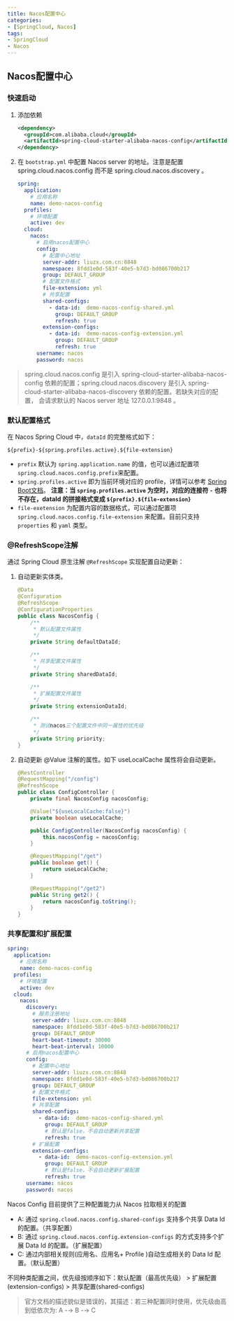 ```yaml
---
title: Nacos配置中心
categories:
- [SpringCloud, Nacos]
tags:
- SpringCloud
- Nacos
---
```




## Nacos配置中心

### 快速启动

1. 添加依赖

   ```xml
   <dependency>
     <groupId>com.alibaba.cloud</groupId>
     <artifactId>spring-cloud-starter-alibaba-nacos-config</artifactId>
   </dependency>
   ```

2. 在 `bootstrap.yml` 中配置 Nacos server 的地址。注意是配置 spring.cloud.nacos.config 而不是 spring.cloud.nacos.discovery 。

   ```yaml
   spring: 
     application:
       # 应用名称
       name: demo-nacos-config
     profiles:
       # 环境配置
       active: dev
     cloud:
       nacos:
         # 启用nacos配置中心
         config:
           # 配置中心地址
           server-addr: liuzx.com.cn:8848
           namespace: 8fdd1e0d-583f-40e5-b7d3-bd086700b217
           group: DEFAULT_GROUP
           # 配置文件格式
           file-extension: yml
           # 共享配置
           shared-configs:
             - data-id:  demo-nacos-config-shared.yml
               group: DEFAULT_GROUP
               refresh: true
           extension-configs:
             - data-id:  demo-nacos-config-extension.yml
               group: DEFAULT_GROUP
               refresh: true
         username: nacos
         password: nacos
   ```

> spring.cloud.nacos.config 是引入 spring-cloud-starter-alibaba-nacos-config 依赖的配置；spring.cloud.nacos.discovery 是引入 spring-cloud-starter-alibaba-nacos-discovery 依赖的配置。若缺失对应的配置， 会请求默认的 Nacos server 地址 127.0.0.1:9848 。

### 默认配置格式

在 Nacos Spring Cloud 中，`dataId` 的完整格式如下：

```plain
${prefix}-${spring.profiles.active}.${file-extension}
```

- `prefix` 默认为 `spring.application.name` 的值，也可以通过配置项 `spring.cloud.nacos.config.prefix`来配置。
- `spring.profiles.active` 即为当前环境对应的 profile，详情可以参考 [Spring Boot文档](https://docs.spring.io/spring-boot/docs/current/reference/html/boot-features-profiles.html#boot-features-profiles)。 **注意：当 `spring.profiles.active` 为空时，对应的连接符 `-` 也将不存在，dataId 的拼接格式变成 `${prefix}.${file-extension}`**
- `file-exetension` 为配置内容的数据格式，可以通过配置项 `spring.cloud.nacos.config.file-extension` 来配置。目前只支持 `properties` 和 `yaml` 类型。

### @RefreshScope注解

通过 Spring Cloud 原生注解 `@RefreshScope` 实现配置自动更新：

1. 自动更新实体类。

   ```java
   @Data
   @Configuration
   @RefreshScope
   @ConfigurationProperties
   public class NacosConfig {
       /**
        * 默认配置文件属性
        */
       private String defaultDataId;
   
       /**
        * 共享配置文件属性
        */
       private String sharedDataId;
   
       /**
        * 扩展配置文件属性
        */
       private String extensionDataId;
   
       /**
        * 测试nacos三个配置文件中同一属性的优先级
        */
       private String priority;
   }
   ```

2. 自动更新 @Value 注解的属性。如下 useLocalCache 属性将会自动更新。

   ```java
   @RestController
   @RequestMapping("/config")
   @RefreshScope
   public class ConfigController {
       private final NacosConfig nacosConfig;
   
       @Value("${useLocalCache:false}")
       private boolean useLocalCache;
   
       public ConfigController(NacosConfig nacosConfig) {
           this.nacosConfig = nacosConfig;
       }
   
       @RequestMapping("/get")
       public boolean get() {
           return useLocalCache;
       }
   
       @RequestMapping("/get2")
       public String get2() {
           return nacosConfig.toString();
       }
   }
   ```

### 共享配置和扩展配置

```yaml
spring: 
  application:
    # 应用名称
    name: demo-nacos-config
  profiles:
    # 环境配置
    active: dev
  cloud:
    nacos:
      discovery:
        # 服务注册地址
        server-addr: liuzx.com.cn:8848
        namespace: 8fdd1e0d-583f-40e5-b7d3-bd086700b217
        group: DEFAULT_GROUP
        heart-beat-timeout: 30000
        heart-beat-interval: 10000
      # 启用nacos配置中心
      config:
        # 配置中心地址
        server-addr: liuzx.com.cn:8848
        namespace: 8fdd1e0d-583f-40e5-b7d3-bd086700b217
        group: DEFAULT_GROUP
        # 配置文件格式
        file-extension: yml
        # 共享配置
        shared-configs:
          - data-id:  demo-nacos-config-shared.yml
            group: DEFAULT_GROUP
            # 默认是false，不会自动更新共享配置
            refresh: true
        # 扩展配置
        extension-configs:
          - data-id:  demo-nacos-config-extension.yml
            group: DEFAULT_GROUP
            # 默认是false，不会自动更新扩展配置
            refresh: true
      username: nacos
      password: nacos
```

Nacos Config 目前提供了三种配置能力从 Nacos 拉取相关的配置

- A: 通过 `spring.cloud.nacos.config.shared-configs` 支持多个共享 Data Id 的配置。（共享配置）
- B: 通过 `spring.cloud.nacos.config.extension-configs` 的方式支持多个扩展 Data Id 的配置。（扩展配置）
- C: 通过内部相关规则(应用名、应用名+ Profile )自动生成相关的 Data Id 配置。（默认配置）

不同种类配置之间，优先级按顺序如下：默认配置（最高优先级） > 扩展配置(extension-configs) > 共享配置(shared-configs)

> 官方文档的描述貌似是错误的，其描述：若三种配置同时使用，优先级由高到低依次为: A -→ B -→ C